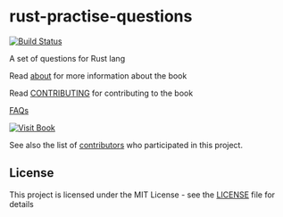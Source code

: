 # rust-practise-questions

[![Build Status](https://travis-ci.com/sn99/rust-practise-questions.svg?branch=master)](https://travis-ci.com/sn99/rust-practise-questions)

A set of questions for Rust lang

Read [about](src/about.md) for more information about the book

Read [CONTRIBUTING](CONTRIBUTING.md) for contributing to the book

[FAQs](FAQs.md)

[![Visit Book](https://img.shields.io/badge/Book-Rendered-brightgreen.svg?style=for-the-badge)](https://sn99.github.io/rust-practise-questions/)

See also the list of [contributors](https://github.com/sn99/rust-practise-questions/graphs/contributors) who participated in this project.

## License

This project is licensed under the MIT License - see the [LICENSE](LICENSE) file for details